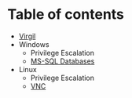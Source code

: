 # Table of contents

* [Virgil](README.md)
* Windows
  * Privilege Escalation
  * [MS-SQL Databases](untitled/untitled.md)
* Linux
  * Privilege Escalation
  * [VNC](linux/vnc.md)

